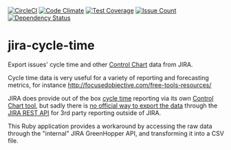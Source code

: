
[![CircleCI](https://circleci.com/gh/johnboyes/jira-cycle-time.svg?style=svg)](https://circleci.com/gh/johnboyes/jira-cycle-time)
[![Code Climate](https://codeclimate.com/github/johnboyes/jira-cycle-time/badges/gpa.svg)](https://codeclimate.com/github/johnboyes/jira-cycle-time)
[![Test Coverage](https://codeclimate.com/github/johnboyes/jira-cycle-time/badges/coverage.svg)](https://codeclimate.com/github/johnboyes/jira-cycle-time/coverage)
[![Issue Count](https://codeclimate.com/github/johnboyes/jira-cycle-time/badges/issue_count.svg)](https://codeclimate.com/github/johnboyes/jira-cycle-time)
[![Dependency Status](https://gemnasium.com/badges/github.com/johnboyes/jira-cycle-time.svg)](https://gemnasium.com/github.com/johnboyes/jira-cycle-time)


# jira-cycle-time

Export issues' cycle time and other [Control Chart](https://confluence.atlassian.com/agile/glossary/control-chart) data from JIRA.

Cycle time data is very useful for a variety of reporting and forecasting metrics, for instance http://focusedobjective.com/free-tools-resources/

JIRA does provide out of the box [cycle time](https://confluence.atlassian.com/agile/glossary/cycle-time) reporting via its own [Control Chart tool](https://confluence.atlassian.com/display/AGILE/Viewing+the+Control+Chart), but sadly there is [no official way to export the data](https://jira.atlassian.com/browse/JSWSERVER-4288) through the [JIRA REST API](https://docs.atlassian.com/jira-software/REST/cloud) for 3rd party reporting outside of JIRA.

This Ruby application provides a workaround by accessing the raw data through the "internal" JIRA GreenHopper API, and transforming it into a CSV file.
